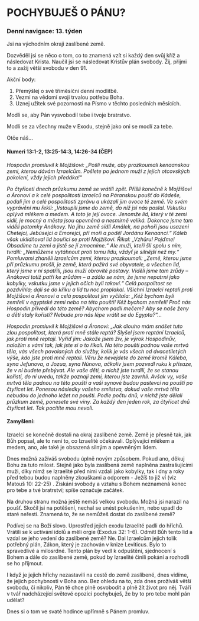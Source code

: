 # POCHYBUJEŠ O PÁNU?

### Denní navigace: 13. týden

Jsi na východním okraji zaslíbené země.

Dozvěděl jsi se něco o tom, co to znamená vzít si každý den svůj kříž a následovat Krista. Naučil jsi se následovat Kristův plán svobody. Žij, přijmi to a zažij větší svobodu v den 91.

Akční body:
1. Přemýšlej o své tříměsíční denní modlitbě.
2. Vezmi na vědomí svoji trvalou potřebu Boha.
3. Uznej užitek své pozornosti na Písmo v těchto posledních měsících.

Modli se, aby Pán vysvobodil tebe i tvoje bratrstvo.

Modli se za všechny muže v Exodu, stejně jako oni se modlí za tebe.

Otče náš...

#### Numeri 13:1-2, 13:25-14:3, 14:26-34 (ČEP)
*Hospodin promluvil k Mojžíšovi: „Pošli muže, aby prozkoumali kenaanskou zemi, kterou dávám Izraelcům. Pošlete po jednom muži z jejich otcovských pokolení, vždy jejich předáka!“*

*Po čtyřiceti dnech průzkumu země se vrátili zpět. Přišli konečně k Mojžíšovi a Áronovi a k celé pospolitosti Izraelců na Páranskou poušť do Kádeše, podali jim a celé pospolitosti zprávu a ukázali jim ovoce té země. Ve svém vyprávění mu řekli: „Vstoupili jsme do země, do níž jsi nás poslal. Vskutku oplývá mlékem a medem. A toto je její ovoce. Jenomže lid, který v té zemi sídlí, je mocný a města jsou opevněná a nesmírně veliká. Dokonce jsme tam viděli potomky Anákovy. Na jihu země sídlí Amálek, na pohoří jsou usazeni Chetejci, Jebúsejci a Emorejci, při moři a podél Jordánu Kenaanci.“ Káleb však uklidňoval lid bouřící se proti Mojžíšovi. Říkal: „Vzhůru! Pojďme! Obsadíme tu zemi a jistě se jí zmocníme.“ Ale muži, kteří šli spolu s ním, tvrdili: „Nemůžeme vytáhnout proti tomu lidu, vždyť je silnější než my.“ Pomluvami zhaněli Izraelcům zemi, kterou prozkoumali: „Země, kterou jsme při průzkumu prošli, je země, která požírá své obyvatele, a všechen lid, který jsme v ní spatřili, jsou muži obrovité postavy. Viděli jsme tam zrůdy – Anákovci totiž patří ke zrůdám – a zdálo se nám, že jsme nepatrní jako kobylky, vskutku jsme v jejich očích byli takoví.“ Celá pospolitost se pozdvihla; dali se do křiku a lid tu noc proplakal. Všichni Izraelci reptali proti Mojžíšovi a Áronovi a celá pospolitost jim vyčítala: „Kéž bychom byli zemřeli v egyptské zemi nebo na této poušti! Kéž bychom zemřeli! Proč nás Hospodin přivedl do této země? Abychom padli mečem? Aby se naše ženy a děti staly kořistí? Nebude pro nás lépe vrátit se do Egypta?“...*

*Hospodin promluvil k Mojžíšovi a Áronovi: „Jak dlouho mám snášet tuto zlou pospolitost, která proti mně stále reptá? Slyšel jsem reptání Izraelců, jak proti mně reptají. Vyřiď jim: Jakože jsem živ, je výrok Hospodinův, naložím s vámi tak, jak jste si o to říkali. Na této poušti padnou vaše mrtvá těla, vás všech povolaných do služby, kolik je vás všech od dvacetiletých výše, kdo jste proti mně reptali. Věru že nevejdete do země kromě Káleba, syna Jefunova, a Jozua, syna Núnova, ačkoliv jsem pozvedl ruku k přísaze, že v ní budete přebývat. Ale vaše děti, o nichž jste tvrdili, že se stanou kořistí, do ní uvedu, takže poznají zemi, kterou jste zavrhli. Avšak vy, vaše mrtvá těla padnou na této poušti a vaši synové budou pastevci na poušti po čtyřicet let. Ponesou následky vašeho smilstva, dokud vaše mrtvá těla nebudou do jednoho ležet na poušti. Podle počtu dnů, v nichž jste dělali průzkum země, ponesete své viny. Za každý den jeden rok, za čtyřicet dnů čtyřicet let. Tak pocítíte mou nevoli.*  

#### Zamyšlení:
Izraelci se konečně dostali na okraj zaslíbené země. Země je přesně tak, jak Bůh popsal, ale to není to, co Izraelité očekávali. Oplývající mlékem a medem, ano, ale také je obsazená silným a opevněným lidem.

Dnes možná zažíváš svobodu úplně novým způsobem. Pokud ano, děkuj Bohu za tuto milost. Stejně jako byla zaslíbená země naplněna zastrašujícími muži, díky nimž se Izraelité před nimi vzdali jako kobylky, tak i dny a roky před tebou budou naplněny zkouškami a odporem - Ježíš to již ví (viz Matouš 10: 22-25) . Získání svobody a vztahu s Bohem neznamená konec pro tebe a tvé bratrství; spíše označuje začátek.

Na druhou stranu možná ještě nemáš velkou svobodu. Možná jsi narazil na poušť. Skočil jsi na potěšení, nechal se unést pokušením, nebo upadl do staré neřesti. Znamená to, že se nemůžeš dostat do zaslíbené země?

Podívej se na Boží slovo. Uprostřed jejich exodu Izraelité padli do hříchů. Vrátili se k uctívání idolů a měli orgie (Exodus 32: 1–6). Odmítl Bůh tento lid a vzdal se jeho vedení do zaslíbené země? Ne. Dal Izraelcům jejich tolik potřebný plán, Zákon, který je zachován v knize Leviticus. Bylo to spravedlivé a milosrdné. Tento plán by vedl k odpuštění, sjednocení s Bohem a dále do zaslíbené země, pokud by Izraelité činili pokání a rozhodli se ho přijmout.

I když je jejich hříchy nezastavili na cestě do země zaslíbené, dnes vidíme, že jejich pochybnosti v Boha ano. Bez ohledu na to, zda dnes prožíváš větší svobodu, či nikoliv, Pán tě chce plně osvobodit a plně žít život pro něj. Tváří v tvář nadcházející světové opozici pochybuješ, že by to pro tebe mohl pán udělat?

Dnes si o tom ve svaté hodince upřímně s Pánem promluv.
